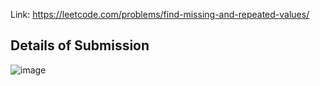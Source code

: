 Link: https://leetcode.com/problems/find-missing-and-repeated-values/
## Details of Submission
![image](https://github.com/mgalang229/LeetCode-Find-Missing-and-Repeated-Values/assets/51401355/2e536a47-cf81-4152-84c9-615b33b52833)
